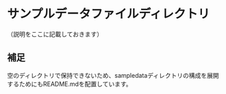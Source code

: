 # サンプルデータファイルディレクトリ
（説明をここに記載しておきます）

## 補足
空のディレクトリで保持できないため、sampledataディレクトリの構成を展開するためにもREADME.mdを配置しています。
